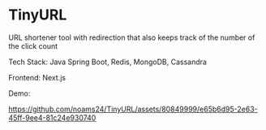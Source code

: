 # TinyURL
URL shortener tool with redirection that also keeps track of the number of the click count

Tech Stack: Java Spring Boot, Redis, MongoDB, Cassandra

Frontend: Next.js

Demo:

https://github.com/noams24/TinyURL/assets/80849999/e65b6d95-2e63-45ff-9ee4-81c24e930740

